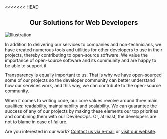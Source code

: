 <<<<<<< HEAD
<h2 align="center">Our Solutions for Web Developers</h2>
<img alt="Illustration" src="https://user-images.githubusercontent.com/85436086/178143520-ba15d280-5bfd-4256-b9d7-184dfed9f90d.png" />
<p>In addition to delivering our services to companies and non-technicians, we have created numerous tools and utilities for other developers to use in their projects, thereby contributing to open-source software. We value the importance of open-source software and its community and are happy to be able to support it.</p>
<p>Transparency is equally important to us. That is why we have open-sourced some of our projects so the developer community can better understand how our services work, and this way, we can contribute to the open-source community.</p>
<p>When it comes to writing code, our core values revolve around three main qualities: readability, maintainability and scalability. We can guarantee the success of any of our projects by making these elements our top priorities and combining them with our DevSecOps. Or, at least, the developers are not to blame in case of failure.</p>
<p>Are you interested in our work? <a href="mailto:info@kerig.ee">Contact us via e-mail</a> or <a href="https://www.kerig.ee">visit our website</a>.</p>
